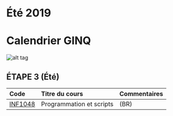 # Été 2019

# Calendrier GINQ
![alt tag](./GINQ18A.png)

## ÉTAPE 3 (Été)

|     Code	                                                     | Titre du cours                               | Commentaires           |
|:---------------------------------------------------------------|:-------------------------------------------- |:-----------------------| 
| [INF1048](https://github.com/CollegeBoreal/INF1048-202-19E-01) | Programmation et scripts                     |  (BR)                  |

